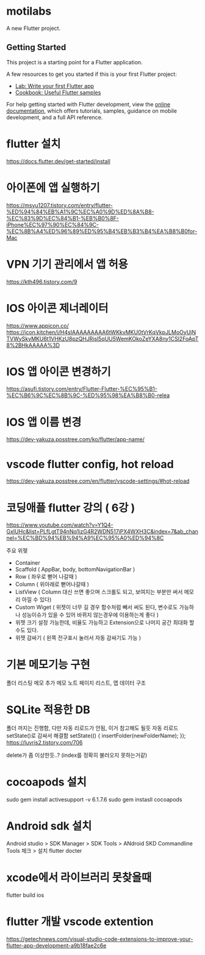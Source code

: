 # motilabs

A new Flutter project.

## Getting Started

This project is a starting point for a Flutter application.

A few resources to get you started if this is your first Flutter project:

- [Lab: Write your first Flutter app](https://docs.flutter.dev/get-started/codelab)
- [Cookbook: Useful Flutter samples](https://docs.flutter.dev/cookbook)

For help getting started with Flutter development, view the
[online documentation](https://docs.flutter.dev/), which offers tutorials,
samples, guidance on mobile development, and a full API reference.

# flutter 설치
https://docs.flutter.dev/get-started/install

# 아이폰에 앱 실행하기
https://msyu1207.tistory.com/entry/flutter-%ED%94%84%EB%A1%9C%EC%A0%9D%ED%8A%B8-%EC%83%9D%EC%84%B1-%EB%B0%8F-iPhone%EC%97%90%EC%84%9C-%EC%8B%A4%ED%96%89%ED%95%B4%EB%B3%B4%EA%B8%B0for-Mac

# VPN 기기 관리에서 앱 허용
https://kth496.tistory.com/9

# IOS 아이콘 제너레이터
https://www.appicon.co/
https://icon.kitchen/i/H4sIAAAAAAAAA6tWKkvMKU0tVrKqVkpJLMoOyUjNTVWySkvMKU6t1VHKzU8pzQHJRisl5qUU5WemKOkoZeYXA8ny1CSl2FoApT8%2BHkAAAAA%3D

# IOS 앱 아이콘 변경하기
https://asufi.tistory.com/entry/Flutter-Flutter-%EC%95%B1-%EC%B6%9C%EC%8B%9C-%ED%95%98%EA%B8%B0-relea

# IOS 앱 이름 변경
https://dev-yakuza.posstree.com/ko/flutter/app-name/

# vscode flutter config, hot reload
https://dev-yakuza.posstree.com/en/flutter/vscode-settings/#hot-reload

# 코딩애플 flutter 강의 ( 6강 )
https://www.youtube.com/watch?v=Y1Q4-GxIUHc&list=PLfLgtT94nNq1izG4R2WDN517iPX4WXH3C&index=7&ab_channel=%EC%BD%94%EB%94%A9%EC%95%A0%ED%94%8C

주요 위젲
- Container
- Scaffold ( AppBar, body, bottomNavigationBar )
- Row ( 좌우로 뻗어 나갈때 )
- Column ( 위아래로 뻗어나갈때 )
- ListView ( Column 대신 쓰면 좋으며 스크롤도 되고, 보여지는 부분만 써서 메모리 아낄 수 있다)
- Custom Wiget ( 위젯이 너무 길 경우 함수처럼 빼서 써도 된다, 변수로도 가능하나 성능이슈가 있을 수 있어 바뀌지 않는경우에 이용하는게 좋다  )
- 위젯 크기 설정 가능한데, 비율도 가능하고 Extension으로 나머지 공간 최대화 할 수도 있다.
- 위젯 감싸기 ( 왼쪽 전구표시 눌러서 자동 감싸기도 가능 )

# 기본 메모기능 구현
폴더 리스팅
메모 추가
메모 노트 페이지
리스트, 맵 데이터 구조

# SQLite 적용한 DB
폴더 까지는 진행함, 다만 자동 리로드가 안됨, 이거 참고해도 될듯
자동 리로드 setState()로 감싸서 해결함
setState(() {
    insertFolder(newFolderName);
});
https://luvris2.tistory.com/706

delete가 좀 이상한듯..? (index를 정확히 불러오지 못하는거같)

# cocoapods 설치
sudo gem install activesupport -v 6.1.7.6
sudo gem instasll cocoapods

# Android sdk 설치
Android studio > SDK Manager > SDK Tools > ANdroid SKD Commandline Tools 체크 > 설치
flutter docter

# xcode에서 라이브러리 못찾을때
flutter build ios

# flutter 개발 vscode extention
https://getechnews.com/visual-studio-code-extensions-to-improve-your-flutter-app-development-a9b18fae2c6e
